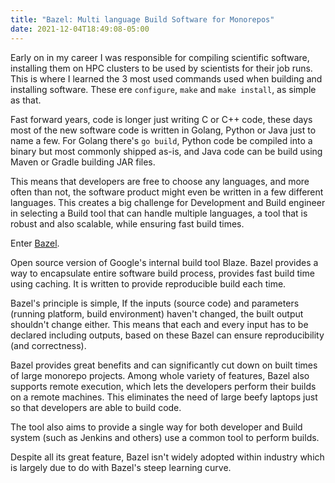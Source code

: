 ```yaml
---
title: "Bazel: Multi language Build Software for Monorepos"
date: 2021-12-04T18:49:08-05:00
---
```


Early on in my career I was responsible for compiling scientific software, installing them on HPC clusters to be used by scientists for their job runs. This is where I learned the 3 most used commands used when building and installing software. These ere `configure`, `make` and `make install`, as simple as that.

Fast forward years, code is longer just writing C or C++ code, these days most of the new software code is written in Golang, Python or Java just to name a few. For Golang there's `go build`, Python code be compiled into a binary but most commonly shipped as-is, and Java code can be build using Maven or Gradle building JAR files.

This means that developers are free to choose any languages, and more often than not, the software product might even be written in a few different languages. This creates a big challenge for Development and Build engineer in selecting a Build tool that can handle multiple languages, a tool that is robust and also scalable, while ensuring fast build times.

Enter [Bazel](https://bazel.build/).

Open source version of Google's internal build tool Blaze. Bazel provides a way to encapsulate entire software build process, provides fast build time using caching. It is written to provide reproducible build each time.

Bazel's principle is simple, If the inputs (source code) and parameters (running platform, build environment) haven't changed, the built output shouldn't change either. This means that each and every input has to be declared including outputs, based on these Bazel can ensure reproducibility (and correctness).

Bazel provides great benefits and can significantly cut down on built times of large monorepo projects. Among whole variety of features, Bazel also supports remote execution, which lets the developers perform their builds on a remote machines. This eliminates the need of large beefy laptops just so that developers are able to build code.

The tool also aims to provide a single way for both developer and Build system (such as Jenkins and others) use a common tool to perform builds.

Despite all its great feature, Bazel isn't widely adopted within industry which is largely due to do with Bazel's steep learning curve.
